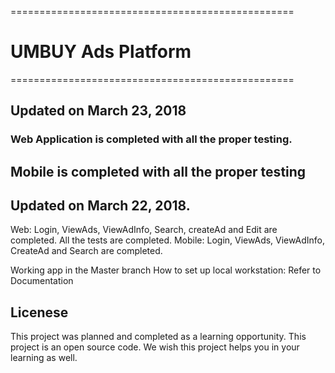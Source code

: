 =================================================
# UMBUY Ads Platform
=================================================
## Updated on March 23, 2018
### Web Application is completed with all the proper testing.
## Mobile is completed with all the proper testing




## Updated on March 22, 2018.
  Web: Login, ViewAds, ViewAdInfo, Search, createAd and Edit are completed. All the tests are completed.
  Mobile: Login, ViewAds, ViewAdInfo, CreateAd and Search are completed.

 
 Working app in the Master branch
 How to set up local workstation: Refer to Documentation
 
 ## Licenese
 This project was planned and completed as a learning opportunity. This project is an open source code. We wish this project helps you in your learning as well.
